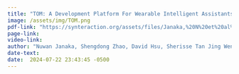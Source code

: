 ```yaml
---
title: "TOM: A Development Platform For Wearable Intelligent Assistants"
image: /assets/img/TOM.png
pdf-link: "https://synteraction.org/assets/files/Janaka,%20N%20et%20al%202024%20-%20TOM%20A%20Development%20Platform%20For%20Wearable%20Intelligent%20Assistants.pdf"
page-link: 
video-link:
author: "Nuwan Janaka, Shengdong Zhao, David Hsu, Sherisse Tan Jing Wen, Chun-Keat Koh" 
date-text:
date:  2024-07-22 23:43:45 -0500
---
```





